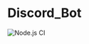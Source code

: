# Discord_Bot
![Node.js CI](https://github.com/agavram/Discord_Bot/workflows/Node.js%20CI/badge.svg?branch=master)